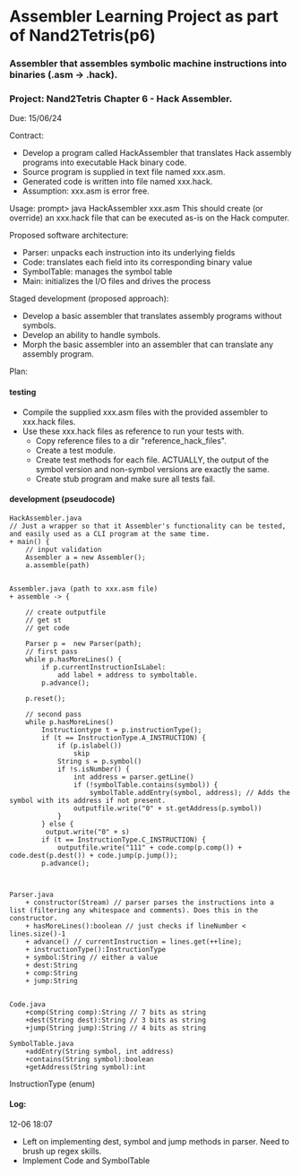 # Assembler Learning Project as part of Nand2Tetris(p6)
### Assembler that assembles symbolic machine instructions into binaries (.asm -> .hack). 

### Project: Nand2Tetris Chapter 6 - Hack Assembler.
Due: 15/06/24


Contract:

- Develop a program called HackAssembler that translates Hack assembly programs into executable Hack binary code.
- Source program is supplied in text file named xxx.asm.
- Generated code is written into file named xxx.hack.
- Assumption: xxx.asm is error free.

Usage: 
prompt> java HackAssembler xxx.asm
This should create (or override) an xxx.hack file that can be executed as-is on the Hack computer.

Proposed software architecture:
- Parser: unpacks each instruction into its underlying fields
- Code: translates each field into its corresponding binary value
- SymbolTable: manages the symbol table
- Main: initializes the I/O files and drives the process


Staged development (proposed approach):
- Develop a basic assembler that translates assembly programs without symbols.
- Develop an ability to handle symbols.
- Morph the basic assembler into an assembler that can translate any assembly program.


Plan:

#### testing
- Compile the supplied xxx.asm files with the provided assembler to xxx.hack files. 
- Use these xxx.hack files as reference to run your tests with. 
	- Copy reference files to a dir "reference_hack_files".
	- Create a test module.
	- Create test methods for each file. ACTUALLY, the output of the symbol version and non-symbol versions are exactly the same. 
	- Create stub program and make sure all tests fail.
	

#### development (pseudocode)
``` 
HackAssembler.java
// Just a wrapper so that it Assembler's functionality can be tested, and easily used as a CLI program at the same time. 
+ main() {
	// input validation
	Assembler a = new Assembler();
	a.assemble(path)
	

Assembler.java (path to xxx.asm file)
+ assemble -> {
	
	// create outputfile	
	// get st
	// get code
	
	Parser p =	new Parser(path);
	// first pass
	while p.hasMoreLines() {
		if p.currentInstructionIsLabel:
			add label + address to symboltable.
		p.advance();
	
	p.reset();
	
	// second pass
	while p.hasMoreLines()
		Instructiontype t =	p.instructionType();
		if (t == InstructionType.A_INSTRUCTION) {
		 	if (p.islabel())
				skip
			String s = p.symbol() 
			if !s.isNumber() {
				int address = parser.getLine()
				if (!symbolTable.contains(symbol)) {
					symbolTable.addEntry(symbol, address); // Adds the symbol with its address if not present.
				outputfile.write("0" + st.getAddress(p.symbol))
			}
		} else {
		 output.write("0" + s)
		if (t == InstructionType.C_INSTRUCTION) {
			outputfile.write("111" + code.comp(p.comp()) + code.dest(p.dest()) + code.jump(p.jump());		
		p.advance();
	

	
Parser.java
	+ constructor(Stream) // parser parses the instructions into a list (filtering any whitespace and comments). Does this in the constructor.
	+ hasMoreLines():boolean // just checks if lineNumber < lines.size()-1
	+ advance() // currentInstruction = lines.get(++line);
	+ instructionType():InstructionType
	+ symbol:String // either a value 
	+ dest:String
	+ comp:String
	+ jump:String


Code.java
	+comp(String comp):String // 7 bits as string
	+dest(String dest):String // 3 bits as string
	+jump(String jump):String // 4 bits as string

SymbolTable.java
	+addEntry(String symbol, int address)
	+contains(String symbol):boolean
	+getAddress(String symbol):int
```
	
InstructionType (enum)	







#### Log:
12-06 18:07
- Left on implementing dest, symbol and jump methods in parser. Need to brush up regex skills.
- Implement Code and SymbolTable
